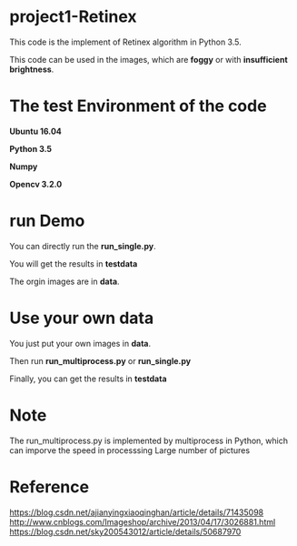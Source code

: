 # project1-Retinex
This code is the implement of Retinex algorithm in Python 3.5.

This code can be used in the images, which are **foggy** or with **insufficient brightness**.

# The test Environment of the code
  **Ubuntu 16.04**
  
  
  **Python 3.5**
  
  
  **Numpy**
  
  
  **Opencv 3.2.0**


# run Demo
You can directly run the **run_single.py**.

You will get the results in **testdata**

The orgin images are in **data**.

# Use your own data
You just put your own images in **data**.

Then run **run_multiprocess.py** or **run_single.py**

Finally, you can get the results in **testdata**
# Note
The run_multiprocess.py is implemented by multiprocess in Python, which can imporve the speed in processsing Large number of pictures

# Reference
https://blog.csdn.net/ajianyingxiaoqinghan/article/details/71435098
http://www.cnblogs.com/Imageshop/archive/2013/04/17/3026881.html
https://blog.csdn.net/sky200543012/article/details/50687970

